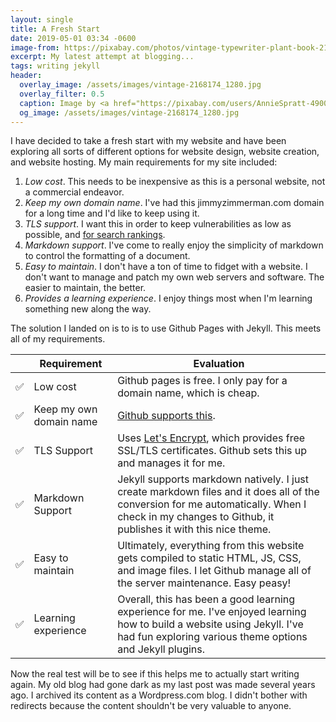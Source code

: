 ```yaml
---
layout: single
title: A Fresh Start
date: 2019-05-01 03:34 -0600
image-from: https://pixabay.com/photos/vintage-typewriter-plant-book-2168174/
excerpt: My latest attempt at blogging...
tags: writing jekyll
header:
  overlay_image: /assets/images/vintage-2168174_1280.jpg
  overlay_filter: 0.5
  caption: Image by <a href="https://pixabay.com/users/AnnieSpratt-4900708/?utm_source=link-attribution&amp;utm_medium=referral&amp;utm_campaign=image&amp;utm_content=2168174">Annie Spratt</a> from <a href="https://pixabay.com/?utm_source=link-attribution&amp;utm_medium=referral&amp;utm_campaign=image&amp;utm_content=2168174">Pixabay</a>
  og_image: /assets/images/vintage-2168174_1280.jpg
---
```

I have decided to take a fresh start with my website and have been exploring all sorts of different options for website design, website creation, and website hosting. My main requirements for my site included:

1. *Low cost*. This needs to be inexpensive as this is a personal website, not a commercial endeavor.
2. *Keep my own domain name*. I've had this jimmyzimmerman.com domain for a long time and I'd like to keep using it.
3. *TLS support*. I want this in order to keep vulnerabilities as low as possible, and [for search rankings](https://webmasters.googleblog.com/2014/08/https-as-ranking-signal.html).
4. *Markdown support*. I've come to really enjoy the simplicity of markdown to control the formatting of a document.
5. *Easy to maintain*. I don't have a ton of time to fidget with a website. I don't want to manage and patch my own web servers and software. The easier to maintain, the better.
6. *Provides a learning experience*. I enjoy things most when I'm learning something new along the way.

The solution I landed on is to is to use Github Pages with Jekyll. This meets all of my requirements.

||Requirement|Evaluation|
|----|----|----|
|✅|Low cost|Github pages is free. I only pay for a domain name, which is cheap.|
|✅|Keep my own domain name|[Github supports this](https://help.github.com/en/articles/using-a-custom-domain-with-github-pages).|
|✅|TLS Support| Uses [Let's Encrypt](https://letsencrypt.org/), which provides free SSL/TLS certificates. Github sets this up and manages it for me.|
|✅|Markdown Support|Jekyll supports markdown natively. I just create markdown files and it does all of the conversion for me automatically. When I check in my changes to Github, it publishes it with this nice theme.|
|✅|Easy to maintain|Ultimately, everything from this website gets compiled to static HTML, JS, CSS, and image files. I let Github manage all of the server maintenance. Easy peasy!|
|✅|Learning experience|Overall, this has been a good learning experience for me. I've enjoyed learning how to build a website using Jekyll. I've had fun exploring various theme options and Jekyll plugins.|

Now the real test will be to see if this helps me to actually start writing again. My old blog had gone dark as my last post was made several years ago. I archived its content as a Wordpress.com blog. I didn't bother with redirects because the content shouldn't be very valuable to anyone.